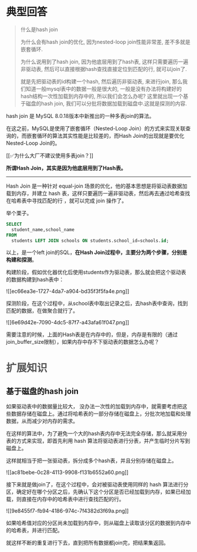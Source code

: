 # 典型回答

> 什么是hash join
> 
> 为什么会有hash join的优化, 因为nested-loop join性能非常差, 差不多就是嵌套循环.
> 
> 为什么说用到了hash join, 因为他底层用到了hash表, 这样只需要遍历一遍非驱动表, 然后可以直接根据hash查找直接定位到匹配的行, 就可以join了.
> 
> 就是先把驱动表的id构建一个hash, 然后遍历非驱动表, 来进行join, 那么我们知道一般mysql表中的数据一般是很大的, 一般是没有办法将构建好的hash结构一次性加载到内存中的, 所以我们会怎么办呢? 这里就出现一个基于磁盘的hash join, 我们可以分批将数据加载到磁盘中.这就是探测的内容.

hash join<font style="color:rgb(34, 34, 34);"> 是 MySQL 8.0.18版本中新推出的一种多表join的算法。</font>



在这之前，MySQL是使用了嵌套循环（Nested-Loop Join）的方式来实现关联查询的，而嵌套循环的算法其实性能是比较差的，而Hash Join的出现就是要优化Nested-Loop Join的。



[[✅为什么大厂不建议使用多表join？]]



**所谓Hash Join，其实是因为他底层用到了Hash表。**

****

Hash Join 是一种针对 equal-join 场景的优化，他的基本思想是将驱动表数据加载到内存，并建立 hash 表，这样只要遍历一遍非驱动表，然后再去通过哈希查找在哈希表中寻找匹配的行<font style="color:rgb(55, 65, 81);background-color:rgb(247, 247, 248);"> </font>，就可以完成 join 操作了。



举个栗子。



```sql
SELECT
  student_name,school_name
FROM
  students LEFT JOIN schools ON students.school_id=schools.id;
```



以上，是一个left join的SQL，**在Hash Join过程中，主要分为两个步骤，分别是构建和探测**。



构建阶段，假如优化器优化后使用students作为驱动表，那么就会把这个驱动表的数据构建到hash表中：



![[ec66ea3e-1727-4da7-a904-bd35f3f5fa4e.png]]



探测阶段，在这个过程中，从school表中取出记录之后，去hash表中查询，找到匹配的数据，在做聚合就行了。



![[6e69d42e-7090-4dc5-87f7-a43afa61f047.png]]



需要注意的时候，上面的Hash表是在内存中的，但是，内存是有限的（通过join_buffer_size限制），如果内存中存不下驱动表的数据怎么办呢？

# <font style="color:rgb(85, 85, 85);">扩展知识</font>


## 基于磁盘的hash join


如果驱动表中的数据量比较大， 没办法一次性的加载到内存中，就需要考虑把这些数据存储在磁盘上。通过将哈希表的一部分存储在磁盘上，分批次地加载和处理数据，从而减少对内存的需求。



在这样的算法中，为了避免一个大的hash表内存中无法完全存储，那么就采用分表的方式来实现，即首先利用 hash 算法将驱动表进行分表，并产生临时分片写到磁盘上。



这样就相当于把一张驱动表，拆分成多个hash表，并且分别存储在磁盘上。



![[ac81bebe-0c28-4113-9908-f131b6552a60.png]]



接下来就是做join了，在这个过程中，会对被驱动表使用同样的 hash 算法进行分区，确定好在哪个分区之后，先确认下这个分区是否已经加载到内存，如果已经加载，则直接在内存中的哈希表中进行查找匹配的行。



![[9e8455f7-fb94-4186-974c-7f4382d3f69a.png]]



如果哈希值对应的分区尚未加载到内存中，则从磁盘上读取该分区的数据到内存中的哈希表，并进行匹配。



就这样不断的重复进行下去，直到把所有数据都join完，把结果集返回。





